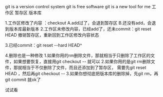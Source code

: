 git is a version control system
git is free software
git is a new tool for me 
工作区 暂存区 版本库

1.工作区修改了内容 ：checkout 
					A.add过了，会退到暂存区
					B.还没有add，会退到版本库最新版本
2.工作区未修改内容，已经add了，还未commit：git reset HEAD <file> 撤销暂存区，重新回到工作区修改内容状态

3.已经commit：git reset --hard HEAD^

4.删除也是一种修改
	1.如果你用的rm删除文件，那就相当于只删除了工作区的文件，如果想要恢复，直接用git checkout -- <file>就可以 
	2.如果你用的是git rm删除文件，那就相当于不仅删除了文件，而且还添加到了暂存区，
	需要先git reset HEAD <file>，然后再git checkout -- <file> 
	3.如果你想彻底把版本库的删除掉，先git rm，再git commit 就ok了
	
试试看
                    
					
